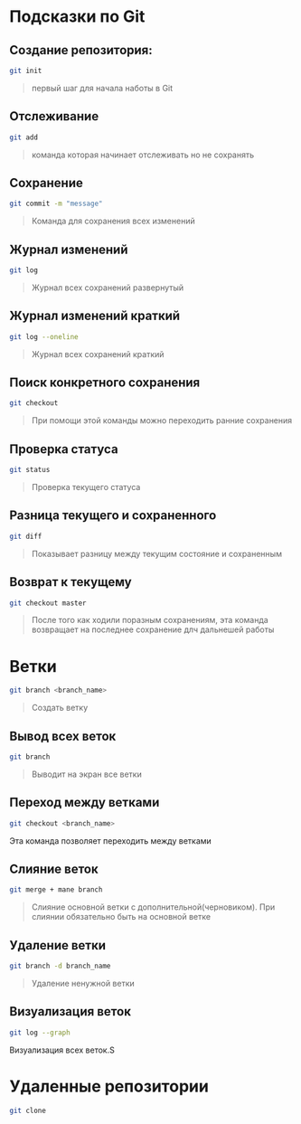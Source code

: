 # Подсказки по Git

## Создание репозитория:
```sh
git init
```
> первый шаг для начала наботы в Git

## Отслеживание
```sh
git add
```
> команда которая начинает отслеживать но не сохранять

## Сохранение
```sh
git commit -m "message"
```
> Команда для сохранения всех изменений

## Журнал изменений
```sh
git log
```
> Журнал всех сохранений развернутый

## Журнал изменений краткий
```sh
git log --oneline
```
> Журнал всех сохранений краткий

##  Поиск конкретного сохранения
```sh
git checkout
```
> При  помощи этой команды можно переходить ранние сохранения

## Проверка статуса
```sh
git status
```
> Проверка текущего статуса 

## Разница текущего и сохраненного
```sh
git diff
```
> Показывает разницу между текущим состояние и сохраненным

## Возврат к текущему
```sh
git checkout master
```
> После того как ходили поразным сохранениям, эта команда возвращает на последнее сохранение длч дальнешей работы

# Ветки
```sh
git branch <branch_name>
```
> Создать ветку

## Вывод всех веток
```sh
git branch
```
> Выводит на экран все ветки

## Переход между ветками
```sh
git checkout <branch_name>
```
Эта команда позволяет переходить между ветками

## Слияние веток
```sh
git merge + mane branch
```
> Слияние основной ветки с дополнительной(черновиком). При слиянии обязательно быть на основной ветке

## Удаление ветки
```sh
git branch -d branch_name
```
> Удаление ненужной ветки

## Визуализация веток
```sh
git log --graph
```
Визуализация всех веток.S

# Удаленные репозитории
```sh
git clone
```